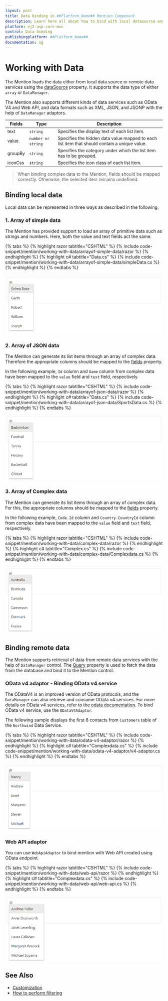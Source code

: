 ```yaml
---
layout: post
title: Data binding in ##Platform_Name## Mention Component
description: Learn here all about how to bind with local datasource and how to fetch data from remote data using the service in Syncfusion ##Platform_Name## Mention component of Syncfusion Essential JS 2 and more.
platform: ej2-asp-core-mvc
control: Data binding
publishingplatform: ##Platform_Name##
documentation: ug
---
```


# Working with Data

The Mention loads the data either from local data source or remote data services using the [dataSource](../api/mention/#datasource) property. It supports the data type of  either `array` or `DataManager`.

The Mention also supports different kinds of data services such as OData V4 and Web API, and data formats such as XML, JSON, and JSONP with the help of `DataManager` adaptors.

| Fields | Type | Description |
|------|------|-------------|
| text |  `string` | Specifies the display text of each list item. |
| value |  `number or string` | Specifies the hidden data value mapped to each list item that should contain a unique value. |
| groupBy |  `string` | Specifies the category under which the list item has to be grouped. |
| iconCss |  `string` | Specifies the icon class of each list item. |

> When binding complex data to the Mention, fields should be mapped correctly. Otherwise, the selected item remains undefined.

## Binding local data

Local data can be represented in three ways as described in the following.

### 1. Array of simple data

The Mention has provided support to load an array of primitive data such as strings and numbers. Here, both the value and text fields act the same.

{% tabs %}
{% highlight razor tabtitle="CSHTML" %}
{% include code-snippet/mention/working-with-data/arrayof-simple-data/razor %}
{% endhighlight %}
{% highlight c# tabtitle="Data.cs" %}
{% include code-snippet/mention/working-with-data/arrayof-simple-data/simpleData.cs %}
{% endhighlight %}
{% endtabs %}

![ASP.NET MVC array of simple data](../images/asp-core-mvc-mention-simple-data.png)

### 2. Array of JSON data

The Mention can generate its list items through an array of complex data. Therefore the appropriate columns should be mapped to the [fields](../api/mention/#fields) property.

In the following example, `Id` column and `Game` column from complex data have been mapped to the `value` field and `text` field, respectively.

{% tabs %}
{% highlight razor tabtitle="CSHTML" %}
{% include code-snippet/mention/working-with-data/arrayof-json-data/razor %}
{% endhighlight %}
{% highlight c# tabtitle="Data.cs" %}
{% include code-snippet/mention/working-with-data/arrayof-json-data/SportsData.cs %}
{% endhighlight %}
{% endtabs %}

![ASP.NET MVC array of JSON data](../images/asp-core-mvc-mention-json-data.png)

### 3. Array of Complex data

The Mention can generate its list items through an array of complex data. For this, the appropriate columns should be mapped to the [fields](../api/mention/#fields) property.

In the following example, `Code.Id` column and `Country.CountryId` column from complex data have been mapped to the `value` field and `text` field, respectively.

{% tabs %}
{% highlight razor tabtitle="CSHTML" %}
{% include code-snippet/mention/working-with-data/complex-data/razor %}
{% endhighlight %}
{% highlight c# tabtitle="Complex.cs" %}
{% include code-snippet/mention/working-with-data/complex-data/Complexdata.cs %}
{% endhighlight %}
{% endtabs %}

![ASP.NET MVC array of Complex data](../images/asp-core-mvc-mention-complex-data.png)

## Binding remote data

The Mention supports retrieval of data from remote data services with the help of `DataManager` control. The [Query](../api/mention/#query) property is used to fetch the data from the database and bind it to the Mention control.

### OData v4 adaptor - Binding OData v4 service

The ODataV4 is an improved version of OData protocols, and the `DataManager` can also retrieve and consume OData v4 services. For more details on OData v4 services, refer to the [odata documentation](http://docs.oasis-open.org/odata/odata/v4.0/errata03/os/complete/part1-protocol/odata-v4.0-errata03-os-part1-protocol-complete.html#_Toc453752197). To bind OData v4 service, use the `ODataV4Adaptor`.

The following sample displays the first 6 contacts from `Customers` table of the `Northwind` Data Service.

{% tabs %}
{% highlight razor tabtitle="CSHTML" %}
{% include code-snippet/mention/working-with-data/odata-v4-adaptor/razor %}
{% endhighlight %}
{% highlight c# tabtitle="Complexdata.cs" %}
{% include code-snippet/mention/working-with-data/odata-v4-adaptor/v4-adaptor.cs %}
{% endhighlight %}
{% endtabs %}

![ASP.NET MVC odata v4 adaptor](../images/asp-core-mvc-mention-OData-adaptor.png)

### Web API adaptor

You can use `WebApiAdaptor` to bind mention with Web API created using OData endpoint.

{% tabs %}
{% highlight razor tabtitle="CSHTML" %}
{% include code-snippet/mention/working-with-data/web-api/razor %}
{% endhighlight %}
{% highlight c# tabtitle="Complexdata.cs" %}
{% include code-snippet/mention/working-with-data/web-api/web-api.cs %}
{% endhighlight %}
{% endtabs %}

![ASP.NET MVC web api adaptor](../images/asp-core-mvc-mention-web-adaptor.png)

## See Also

* [Customization](./customization)
* [How to perform filtering](./filtering-data)
